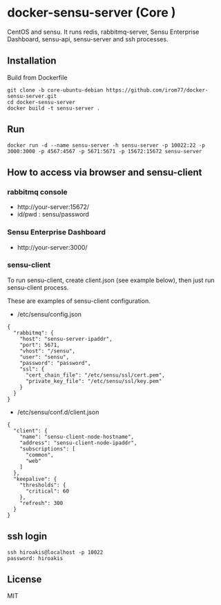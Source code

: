 # docker-sensu-server (Core )

CentOS and sensu.
It runs redis, rabbitmq-server, Sensu Enterprise Dashboard, sensu-api, sensu-server and ssh processes.

## Installation

Build from Dockerfile

```
git clone -b core-ubuntu-debian https://github.com/irom77/docker-sensu-server.git
cd docker-sensu-server
docker build -t sensu-server .
```

## Run

```
docker run -d --name sensu-server -h sensu-server -p 10022:22 -p 3000:3000 -p 4567:4567 -p 5671:5671 -p 15672:15672 sensu-server
```

## How to access via browser and sensu-client

### rabbitmq console

* http://your-server:15672/
* id/pwd : sensu/password

### Sensu Enterprise Dashboard

* http://your-server:3000/

### sensu-client

To run sensu-client, create client.json (see example below), then just run sensu-client process.

These are examples of sensu-client configuration.

* /etc/sensu/config.json

```
{
  "rabbitmq": {
    "host": "sensu-server-ipaddr",
    "port": 5671,
    "vhost": "/sensu",
    "user": "sensu",
    "password": "password",
    "ssl": {
      "cert_chain_file": "/etc/sensu/ssl/cert.pem",
      "private_key_file": "/etc/sensu/ssl/key.pem"
    }
  }
}
```

* /etc/sensu/conf.d/client.json

```
{
  "client": {
    "name": "sensu-client-node-hostname",
    "address": "sensu-client-node-ipaddr",
    "subscriptions": [
      "common",
      "web"
    ]
  },
  "keepalive": {
    "thresholds": {
      "critical": 60
    },
    "refresh": 300
  }
}
```

## ssh login

```
ssh hiroakis@localhost -p 10022
password: hiroakis
```

## License

MIT
